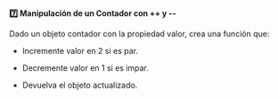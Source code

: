 <strong>7️⃣ Manipulación de un Contador con ++ y --</strong>

Dado un objeto contador con la propiedad valor, crea una función que:

- Incremente valor en 2 si es par.

- Decremente valor en 1 si es impar.

- Devuelva el objeto actualizado.